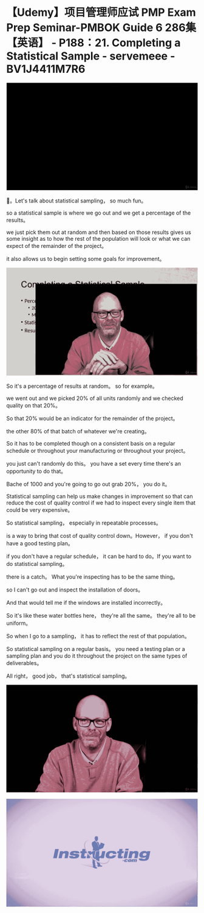 # 【Udemy】项目管理师应试 PMP Exam Prep Seminar-PMBOK Guide 6  286集【英语】 - P188：21. Completing a Statistical Sample - servemeee - BV1J4411M7R6

![](img/98a0be307d0f3434f879cef22b06ff8c_0.png)

🎼。Let's talk about statistical sampling， so much fun。

 so a statistical sample is where we go out and we get a percentage of the results。

 we just pick them out at random and then based on those results gives us some insight as to how the rest of the population will look or what we can expect of the remainder of the project。

 it also allows us to begin setting some goals for improvement。



![](img/98a0be307d0f3434f879cef22b06ff8c_2.png)

So it's a percentage of results at random。 so for example。

 we went out and we picked 20% of all units randomly and we checked quality on that 20%。

So that 20% would be an indicator for the remainder of the project。

 the other 80% of that batch of whatever we're creating。

So it has to be completed though on a consistent basis on a regular schedule or throughout your manufacturing or throughout your project。

 you just can't randomly do this。 you have a set every time there's an opportunity to do that。

Bache of 1000 and you're going to go out grab 20%， you do it。

Statistical sampling can help us make changes in improvement so that can reduce the cost of quality control if we had to inspect every single item that could be very expensive。

 So statistical sampling， especially in repeatable processes。

 is a way to bring that cost of quality control down。However， if you don't have a good testing plan。

 if you don't have a regular schedule， it can be hard to do。If you want to do statistical sampling。

 there is a catch。 What you're inspecting has to be the same thing。

 so I can't go out and inspect the installation of doors。

 And that would tell me if the windows are installed incorrectly。

 So it's like these water bottles here， they're all the same。 they're all to be uniform。

 So when I go to a sampling， it has to reflect the rest of that population。

 So statistical sampling on a regular basis。 you need a testing plan or a sampling plan and you do it throughout the project on the same types of deliverables。

All right， good job， that's statistical sampling。

![](img/98a0be307d0f3434f879cef22b06ff8c_4.png)

![](img/98a0be307d0f3434f879cef22b06ff8c_5.png)